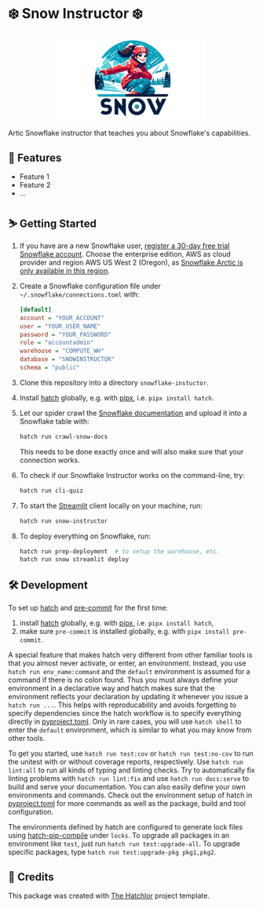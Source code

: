#  ❄️ Snow Instructor ❄️

<div align="center">
<img src="https://raw.githubusercontent.com/FlorianWilhelm/snow-instructor/master/assets/logo-woman.png" alt="Snow Instructor logo" width="300" role="img">
</div>

Artic Snowflake instructor that teaches you about Snowflake's capabilities.

## 💫 Features

* Feature 1
* Feature 2
* ...

## ⛷️ Getting Started

1. If you have are a new Snowflake user, [register a 30-day free trial Snowflake account].
   Choose the enterprise edition, AWS as cloud provider and region AWS US West 2 (Oregon),
   as [Snowflake Arctic is only available in this region].
2. Create a Snowflake configuration file under `~/.snowflake/connections.toml` with:

    ```ini
    [default]
    account = "YOUR_ACCOUNT"
    user = "YOUR_USER_NAME"
    password = "YOUR_PASSWORD"
    role = "accountadmin"
    warehouse = "COMPUTE_WH"
    database = "SNOWINSTRUCTOR"
    schema = "public"
    ```

3. Clone this repository into a directory `snowflake-instuctor`.
4. Install [hatch] globally, e.g. with [pipx], i.e. `pipx install hatch`.
5. Let our spider crawl the [Snowflake documentation] and upload it into a Snowflake table with:

   ```bash
   hatch run crawl-snow-docs
   ```

   This needs to be done exactly once and will also make sure that your connection works.
6. To check if our Snowflake Instructor works on the command-line, try:

   ```bash
   hatch run cli-quiz
   ```

7. To start the [Streamlit] client locally on your machine, run:

   ```bash
   hatch run snow-instructor
   ```

8. To deploy everything on Snowflake, run:

   ```bash
   hatch run prep-deployment  # to setup the warehouse, etc.
   hatch run snow streamlit deploy
   ```

## 🛠️ Development

To set up [hatch] and [pre-commit] for the first time:

1. install [hatch] globally, e.g. with [pipx], i.e. `pipx install hatch`,
2. make sure `pre-commit` is installed globally, e.g. with `pipx install pre-commit`.

A special feature that makes hatch very different from other familiar tools is that you almost never
activate, or enter, an environment. Instead, you use `hatch run env_name:command` and the `default` environment
is assumed for a command if there is no colon found. Thus you must always define your environment in a declarative
way and hatch makes sure that the environment reflects your declaration by updating it whenever you issue
a `hatch run ...`. This helps with reproducability and avoids forgetting to specify dependencies since the
hatch workflow is to specify everything directly in [pyproject.toml](pyproject.toml). Only in rare cases, you
will use `hatch shell` to enter the `default` environment, which is similar to what you may know from other tools.

To get you started, use `hatch run test:cov` or `hatch run test:no-cov` to run the unitest with or without coverage reports,
respectively. Use `hatch run lint:all` to run all kinds of typing and linting checks. Try to automatically fix linting
problems with `hatch run lint:fix` and use `hatch run docs:serve` to build and serve your documentation.
You can also easily define your own environments and commands. Check out the environment setup of hatch
in [pyproject.toml](pyproject.toml) for more commands as well as the package, build and tool configuration.

The environments defined by hatch are configured to generate lock files using [hatch-pip-compile] under `locks`.
To upgrade all packages in an environment like `test`, just run `hatch run test:upgrade-all`. To upgrade specific
packages, type `hatch run test:upgrade-pkg pkg1,pkg2`.

## 🙏 Credits

This package was created with [The Hatchlor] project template.

[The Hatchlor]: https://github.com/florianwilhelm/the-hatchlor
[pipx]: https://pypa.github.io/pipx/
[hatch]: https://hatch.pypa.io/
[pre-commit]: https://pre-commit.com/
[hatch-pip-compile]: https://github.com/juftin/hatch-pip-compile
[register a 30-day free trial Snowflake account]: https://trial.snowflake.com/?owner=SPN-PID-545753
[Snowflake Arctic is only available in this region]: https://docs.snowflake.com/en/user-guide/snowflake-cortex/llm-functions#label-cortex-llm-availability
[Snowflake documentation]: https://docs.snowflake.com/
[Streamlit]: https://streamlit.io/
